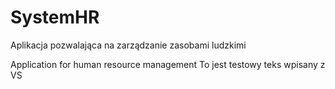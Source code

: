 # SystemHR
Aplikacja pozwalająca na zarządzanie zasobami ludzkimi

Application for human resource management 
To jest testowy teks wpisany z VS